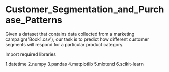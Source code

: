 # Customer_Segmentation_and_Purchase_Patterns
Given a dataset that contains data collected from a marketing campaign('Book1.csv'), 
our task is to predict how different customer segments will respond for a particular product category. 

Import required libraries

1.datetime
2.numpy
3.pandas
4.matplotlib
5.mlxtend
6.scikit-learn

